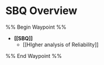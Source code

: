 # SBQ Overview
%% Begin Waypoint %%
- **[[SBQ]]**
	- [[HIgher analysis of Reliability]]

%% End Waypoint %%
